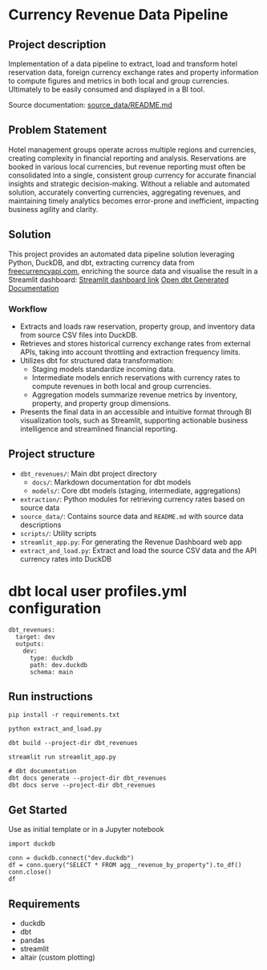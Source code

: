 # Currency Revenue Data Pipeline

## Project description
Implementation of a data pipeline to extract, load and transform hotel reservation data, foreign currency exchange rates and property information to compute figures and metrics in both local and group currencies.
Ultimately to be easily consumed and displayed in a BI tool.

Source documentation: [source_data/README.md](source_data/README.md)

## Problem Statement
Hotel management groups operate across multiple regions and currencies, creating complexity in financial reporting and analysis.
Reservations are booked in various local currencies, but revenue reporting must often be consolidated into a single, consistent group currency for accurate financial insights and strategic decision-making.
Without a reliable and automated solution, accurately converting currencies, aggregating revenues, and maintaining timely analytics becomes error-prone and inefficient, impacting business agility and clarity.

## Solution
This project provides an automated data pipeline solution leveraging Python, DuckDB, and dbt, extracting currency data from [freecurrencyapi.com](https://freecurrencyapi.com/), enriching the source data and visualise the result in a Streamlit dashboard:
[Streamlit dashboard link]()
[Open dbt Generated Documentation](https://sergio-data-bi.github.io/revenue_exercise)

### Workflow
- Extracts and loads raw reservation, property group, and inventory data from source CSV files into DuckDB.
- Retrieves and stores historical currency exchange rates from external APIs, taking into account throttling and extraction frequency limits.
- Utilizes dbt for structured data transformation:
  - Staging models standardize incoming data.
  - Intermediate models enrich reservations with currency rates to compute revenues in both local and group currencies.
  - Aggregation models summarize revenue metrics by inventory, property, and property group dimensions.
- Presents the final data in an accessible and intuitive format through BI visualization tools, such as Streamlit, supporting actionable business intelligence and streamlined financial reporting.


## Project structure
- `dbt_revenues/`: Main dbt project directory
  - `docs/`: Markdown documentation for dbt models
  - `models/`: Core dbt models (staging, intermediate, aggregations)
- `extraction/`: Python modules for retrieving currency rates based on source data
- `source_data/`: Contains source data and `README.md` with source data descriptions
- `scripts/`: Utility scripts
- `streamlit_app.py`: For generating the Revenue Dashboard web app
- `extract_and_load.py`: Extract and load the source CSV data and the API currency rates into DuckDB

# dbt local user profiles.yml configuration
```
dbt_revenues:
  target: dev
  outputs:
    dev:
      type: duckdb
      path: dev.duckdb
      schema: main
```

## Run instructions
```
pip install -r requirements.txt

python extract_and_load.py

dbt build --project-dir dbt_revenues

streamlit run streamlit_app.py

# dbt documentation
dbt docs generate --project-dir dbt_revenues
dbt docs serve --project-dir dbt_revenues
```

## Get Started
Use as initial template or in a Jupyter notebook
```
import duckdb

conn = duckdb.connect("dev.duckdb")
df = conn.query("SELECT * FROM agg__revenue_by_property").to_df()
conn.close()
df
```

## Requirements
* duckdb
* dbt
* pandas
* streamlit
* altair (custom plotting)